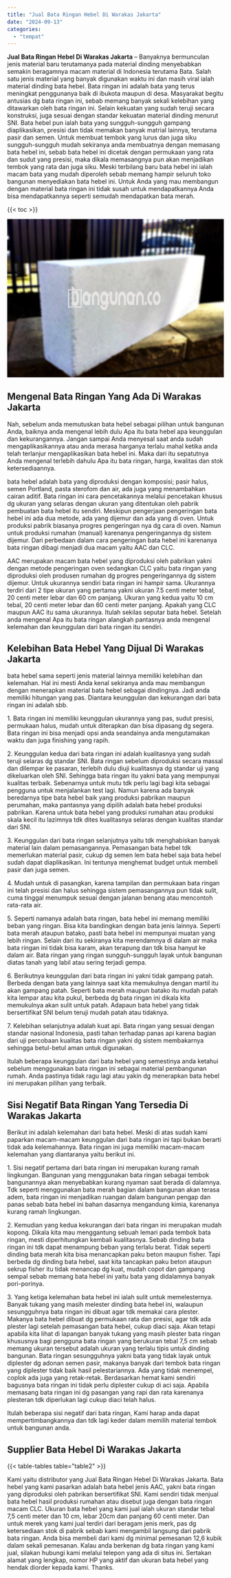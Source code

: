 ```yaml
---
title: "Jual Bata Ringan Hebel Di Warakas Jakarta"
date: "2024-09-13"
categories: 
  - "tempat"
---
```


**Jual Bata Ringan Hebel Di Warakas Jakarta** – Banyaknya bermunculan jenis material baru terutamanya pada material dinding menyebabkan semakin beragamnya macam material di Indonesia terutama Bata. Salah satu jenis material yang banyak digunakan waktu ini dan masih viral ialah material dinding bata hebel. Bata ringan ini adalah bata yang terus meningkat penggunanya baik di ibukota maupun di desa. Masyarakat begitu antusias dg bata ringan ini, sebab memang banyak sekali kelebihan yang ditawarkan oleh bata ringan ini. Selain kekuatan yang sudah teruji secara konstruksi, juga sesuai dengan standar kekuatan material dinding menurut SNI. Bata hebel pun ialah bata yang sungguh-sungguh gampang diaplikasikan, presisi dan tidak memakan banyak matrial lainnya, terutama pasir dan semen. Untuk membuat tembok yang lurus dan juga siku sungguh-sungguh mudah sekiranya anda membuatnya dengan memasang bata hebel ini, sebab bata hebel ini dicetak dengan permukaan yang rata dan sudut yang presisi, maka dikala memasangnya pun akan menjadikan tembok yang rata dan juga siku. Meski terbilang baru bata hebel ini ialah macam bata yang mudah diperoleh sebab memang hampir seluruh toko bangunan menyediakan bata hebel ini. Untuk Anda yang mau membangun dengan material bata ringan ini tidak susah untuk mendapatkannya Anda bisa mendapatkannya seperti semudah mendapatkan bata merah.

{{< toc >}}

![Jual Bata Ringan Hebel Di Warakas Jakarta](/images/jual-hebel-murah-09.png)

## Mengenal Bata Ringan Yang Ada Di Warakas Jakarta

Nah, sebelum anda memutuskan bata hebel sebagai pilihan untuk bangunan Anda, baiknya anda mengenal lebih dulu Apa itu bata hebel apa keunggulan dan kekurangannya. Jangan sampai Anda menyesal saat anda sudah mengaplikasikannya atau anda merasa harganya terlalu mahal ketika anda telah terlanjur mengaplikasikan bata hebel ini. Maka dari itu sepatutnya Anda mengenal terlebih dahulu Apa itu bata ringan, harga, kwalitas dan stok ketersediaannya.

bata hebel adalah bata yang diproduksi dengan komposisi; pasir halus, semen Portland, pasta sterofom dan air, ada juga yang menambahkan cairan aditif. Bata ringan ini cara pencetakannya melalui pencetakan khusus dg ukuran yang selaras dengan ukuran yang ditentukan oleh pabrik pembuatan bata hebel itu sendiri. Meskipun pengerjaan pengeringan bata hebel ini ada dua metode, ada yang dijemur dan ada yang di oven. Untuk produksi pabrik biasanya progres pengeringan nya dg cara di oven. Namun untuk produksi rumahan (manual) karenanya pengeringannya dg sistem dijemur. Dari perbedaan dalam cara pengeringan bata hebel ini karenanya bata ringan dibagi menjadi dua macam yaitu AAC dan CLC.

AAC merupakan macam bata hebel yang diproduksi oleh pabrikan yakni dengan metode pengeringan oven sedangkan CLC yaitu bata ringan yang diproduksi oleh produsen rumahan dg progres pengeringannya dg sistem dijemur. Untuk ukurannya sendiri bata ringan ini hampir sama. Ukurannya terdiri dari 2 tipe ukuran yang pertama yakni ukuran 7.5 centi meter tebal, 20 centi meter lebar dan 60 cm panjang. Ukuran yang kedua yaitu 10 cm tebal, 20 centi meter lebar dan 60 centi meter panjang. Apakah yang CLC maupun AAC itu sama ukurannya. Itulah sekilas seputar bata hebel. Setelah anda mengenal Apa itu bata ringan alangkah pantasnya anda mengenal kelemahan dan keunggulan dari bata ringan itu sendiri.

## Kelebihan Bata Hebel Yang Dijual Di Warakas Jakarta

bata hebel sama seperti jenis material lainnya memiliki kelebihan dan kelemahan. Hal ini mesti Anda kenal sekiranya anda mau membangun dengan menerapkan material bata hebel sebagai dindingnya. Jadi anda memiliki hitungan yang pas. Diantara keunggulan dan kekurangan dari bata ringan ini adalah sbb.

1\. Bata ringan ini memiliki keunggulan ukurannya yang pas, sudut presisi, permukaan halus, mudah untuk diterapkan dan bisa dipasang dg segera. Bata ringan ini bisa menjadi opsi anda seandainya anda mengutamakan waktu dan juga finishing yang rapih.

2\. Keunggulan kedua dari bata ringan ini adalah kualitasnya yang sudah teruji selaras dg standar SNI. Bata ringan sebelum diproduksi secara massal dan dilempar ke pasaran, terlebih dulu diuji kualitasnya dg standar uji yang dikeluarkan oleh SNI. Sehingga bata ringan itu yakni bata yang mempunyai kualitas terbaik. Sebenarnya untuk mutu tdk perlu lagi bagi kita sebagai pengguna untuk menjalankan test lagi. Namun karena ada banyak beredarnya tipe bata hebel baik yang produksi pabrikan maupun perumahan, maka pantasnya yang dipilih adalah bata hebel produksi pabrikan. Karena untuk bata hebel yang produksi rumahan atau produksi skala kecil itu lazimnya tdk dites kualitasnya selaras dengan kualitas standar dari SNI.

3\. Keunggulan dari bata ringan selanjutnya yaitu tdk menghabiskan banyak material lain dalam pemasangannya. Pemasangan bata hebel tdk memerlukan material pasir, cukup dg semen lem bata hebel saja bata hebel sudah dapat diaplikasikan. Ini tentunya menghemat budget untuk membeli pasir dan juga semen.

4\. Mudah untuk di pasangkan, karena tampilan dan permukaan bata ringan ini telah presisi dan halus sehingga sistem pemasangannya pun tidak sulit, cuma tinggal menumpuk sesuai dengan jalanan benang atau mencontoh rata-rata air.

5\. Seperti namanya adalah bata ringan, bata hebel ini memang memiliki beban yang ringan. Bisa kita bandingkan dengan bata jenis lainnya. Seperti bata merah ataupun batako, pasti bata hebel ini mempunyai muatan yang lebih ringan. Selain dari itu sekiranya kita merendamnya di dalam air maka bata ringan ini tidak bisa karam, akan terapung dan tdk bisa hanyut ke dalam air. Bata ringan yang ringan sungguh-sungguh layak untuk bangunan diatas tanah yang labil atau sering terjadi gempa.

6\. Berikutnya keunggulan dari bata ringan ini yakni tidak gampang patah. Berbeda dengan bata yang lainnya saat kita memukulnya dengan martil itu akan gampang patah. Seperti bata merah maupun batako itu mudah patah kita lempar atau kita pukul, berbeda dg bata ringan ini dikala kita memukulnya akan sulit untuk patah. Adapaun bata hebel yang tidak bersertifikat SNI belum teruji mudah patah atau tidaknya.

7\. Kelebihan selanjutnya adalah kuat api. Bata ringan yang sesuai dengan standar nasional Indonesia, pasti tahan terhadap panas api karena bagian dari uji percobaan kualitas bata ringan yakni dg sistem membakarnya sehingga betul-betul aman untuk digunakan.

Itulah beberapa keunggulan dari bata hebel yang semestinya anda ketahui sebelum menggunakan bata ringan ini sebagai material pembangunan rumah. Anda pastinya tidak ragu lagi atau yakin dg menerapkan bata hebel ini merupakan pilihan yang terbaik.

## Sisi Negatif Bata Ringan Yang Tersedia Di Warakas Jakarta

Berikut ini adalah kelemahan dari bata hebel. Meski di atas sudah kami paparkan macam-macam keunggulan dari bata ringan ini tapi bukan berarti tidak ada kelemahannya. Bata ringan ini juga memiliki macam-macam kelemahan yang diantaranya yaitu berikut ini.

1\. Sisi negatif pertama dari bata ringan ini merupakan kurang ramah lingkungan. Bangunan yang menggunakan bata ringan sebagai tembok bangunannya akan menyebabkan kurang nyaman saat berada di dalamnya. Tdk seperti menggunakan bata merah bagian dalam bangunan akan terasa adem, bata ringan ini menjadikan ruangan dalam bangunan pengap dan panas sebab bata hebel ini bahan dasarnya mengandung kimia, karenanya kurang ramah lingkungan.

2\. Kemudian yang kedua kekurangan dari bata ringan ini merupakan mudah kopong. Dikala kita mau menggantung sebuah lemari pada tembok bata ringan, mesti diperhitungkan kembali kualitasnya. Sebab dinding bata ringan ini tdk dapat menampung beban yang terlalu berat. Tidak seperti dinding bata merah kita bisa menancapkan paku beton maupun fisher. Tapi berbeda dg dinding bata hebel, saat kita tancapkan paku beton ataupun sekrup fisher itu tidak menancap dg kuat, mudah copot dan gampang sempal sebab memang bata hebel ini yaitu bata yang didalamnya banyak pori-porinya.

3\. Yang ketiga kelemahan bata hebel ini ialah sulit untuk memelesternya. Banyak tukang yang masih melester dinding bata hebel ini, walaupun sesungguhnya bata ringan ini dibuat agar tdk memakai cara plester. Makanya bata hebel dibuat dg permukaan rata dan presisi, agar tdk ada plester lagi setelah pemasangan bata hebel, cukup diaci saja. Akan tetapi apabila kita lihat di lapangan banyak tukang yang masih plester bata ringan khususnya bagi pengguna bata ringan yang berukuran tebal 7,5 cm sebab memang ukuran tersebut adalah ukuran yang terlalu tipis untuk dinding bangunan. Bata ringan sesungguhnya yakni bata yang tidak layak untuk diplester dg adonan semen pasir, makanya banyak dari tembok bata ringan yang diplester tidak baik hasil pelestariannya. Ada yang tidak menempel, coplok ada juga yang retak-retak. Berdasarkan hemat kami sendiri bagusnya bata ringan ini tidak perlu diplester cukup di aci saja. Apabila memasang bata ringan ini dg pasangan yang rapi dan rata karenanya plesteran tdk diperlukan lagi cukup diaci telah halus.

Itulah beberapa sisi negatif dari bata ringan, Kami harap anda dapat mempertimbangkannya dan tdk lagi keder dalam memilih material tembok untuk bangunan anda.

## Supplier Bata Hebel Di Warakas Jakarta

{{< table-tables table="table2" >}}

Kami yaitu distributor yang Jual Bata Ringan Hebel Di Warakas Jakarta. Bata hebel yang kami pasarkan adalah bata hebel jenis AAC, yakni bata ringan yang diproduksi oleh pabrikan bersertifikat SNI. Kami sendiri tidak menjual bata hebel hasil produksi rumahan atau disebut juga dengan bata ringan macam CLC. Ukuran bata hebel yang kami jual ialah ukuran standar tebal 7,5 centi meter dan 10 cm, lebar 20cm dan panjang 60 centi meter. Dan untuk merek yang kami jual terdiri dari beragam jenis merk, pas dg ketersediaan stok di pabrik sebab kami mengambil langsung dari pabrik bata ringan. Anda bisa membeli dari kami dg minimal pemesanan 12,6 kubik dalam sekali pemesanan. Kalau anda berkenan dg bata ringan yang kami jual, silakan hubungi kami melalui telepon yang ada di situs ini. Sertakan alamat yang lengkap, nomor HP yang aktif dan ukuran bata hebel yang hendak diorder kepada kami. Thanks.
